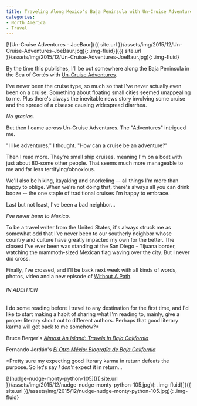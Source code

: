 ```yaml
---
title: Traveling Along Mexico's Baja Peninsula with Un-Cruise Adventures
categories:
- North America
- Travel
---
```


[![Un-Cruise Adventures - JoeBaur]({{ site.url }}/assets/img/2015/12/Un-Cruise-Adventures-JoeBaur.jpg){: .img-fluid}]({{ site.url }}/assets/img/2015/12/Un-Cruise-Adventures-JoeBaur.jpg){: .img-fluid}

By the time this publishes, I'll be out somewhere along the Baja Peninsula in the Sea of Cortés with [Un-Cruise Adventures](https://www.un-cruise.com/destinations/mexico-cruises).<!-- more -->

I've never been the cruise type, so much so that I've never actually even been on a cruise. Something about floating small cities seemed unappealing to me. Plus there's always the inevitable news story involving some cruise and the spread of a disease causing widespread diarrhea.

_No gracias_.

But then I came across Un-Cruise Adventures. The "Adventures" intrigued me.

"I like adventures," I thought. "How can a cruise be an adventure?"

Then I read more. They're small ship cruises, meaning I'm on a boat with just about 80-some other people. That seems much more manageable to me and far less terrifying/obnoxious.

We'll also be hiking, kayaking and snorkeling -- all things I'm more than happy to oblige. When we're not doing that, there's always all you can drink booze -- the one staple of traditional cruises I'm happy to embrace.

Last but not least, I've been a bad neighbor...

_I've never been to Mexico_.

To be a travel writer from the United States, it's always struck me as somewhat odd that I've never been to our southerly neighbor whose country and culture have greatly impacted my own for the better. The closest I've ever been was standing at the San Diego - Tijuana border, watching the mammoth-sized Mexican flag waving over the city. But I never did cross.

Finally, I've crossed, and I'll be back next week with all kinds of words, photos, video and a new episode of [Without A Path](http://itunes.apple.com/us/podcast/without-a-path/id1037475413?l=es&mt=2).

###### IN ADDITION

I do some reading before I travel to any destination for the first time, and I'd like to start making a habit of sharing what I'm reading to, mainly, give a proper literary shout out to different authors. Perhaps that good literary karma will get back to me somehow?*

Bruce Berger's _[Almost An Island: Travels In Baja California](http://www.amazon.com/Almost-Island-Travels-Baja-California/dp/0816519021)_

Fernando Jordán's _[El Otro Méxio: Biografía de Baja California](https://books.google.com/books/about/El_otro_M%C3%A9xico.html?id=E8KcU7KdABIC)_

*Pretty sure my expecting good literary karma in return defeats the purpose. So let's say _I don't_ expect it in return...

[![nudge-nudge-monty-python-105]({{ site.url }}/assets/img/2015/12/nudge-nudge-monty-python-105.jpg){: .img-fluid}]({{ site.url }}/assets/img/2015/12/nudge-nudge-monty-python-105.jpg){: .img-fluid}

